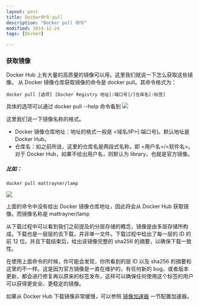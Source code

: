 ```yaml
---
layout: post
title: Docker命令-pull 
description: "Docker pull 命令"
modified: 2014-12-24
tags: [Docker]

---
```


### 获取镜像

Docker Hub 上有大量的高质量的镜像可以用，这里我们就说一下怎么获取这些镜像。
从 Docker 镜像仓库获取镜像的命令是 docker pull。其命令格式为：
```
docker pull [选项] [Docker Registry 地址[:端口号]/]仓库名[:标签]
```
具体的选项可以通过 docker pull --help 命令看到
![](http://www.foyiwo.com/server/../Public/Uploads/2019-04-30/5cc85c995d8cb.png)

这里我们说一下镜像名称的格式。
- Docker 镜像仓库地址：地址的格式一般是 <域名/IP>[:端口号]。默认地址是 Docker Hub。
- 仓库名：如之前所说，这里的仓库名是两段式名称，即 <用户名>/<软件名>。对于 Docker Hub，如果不给出用户名，则默认为 library，也就是官方镜像。

##### 比如：
```
docker pull mattrayner/lamp
```

![](http://www.foyiwo.com/server/../Public/Uploads/2019-04-30/5cc86227c3589.png)

上面的命令中没有给出 Docker 镜像仓库地址，因此将会从 Docker Hub 获取镜像。而镜像名称是 mattrayner/lamp

从下载过程中可以看到我们之前提及的分层存储的概念，镜像是由多层存储所构成。下载也是一层层的去下载，并非单一文件。下载过程中给出了每一层的 ID 的前 12 位。并且下载结束后，给出该镜像完整的 sha256 的摘要，以确保下载一致性。

在使用上面命令的时候，你可能会发现，你所看到的层 ID 以及 sha256 的摘要和这里的不一样。这是因为官方镜像是一直在维护的，有任何新的 bug，或者版本更新，都会进行修复再以原来的标签发布，这样可以确保任何使用这个标签的用户可以获得更安全、更稳定的镜像。

如果从 Docker Hub 下载镜像非常缓慢，可以参照 [镜像加速器](https://yeasy.gitbooks.io/docker_practice/install/mirror.html "镜像加速器") 一节配置加速器。









